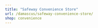 ```yaml
---
title: "Safeway Convenience Store"
url: /damascus/safeway-convenience-store/
shop: convenience
---
```

